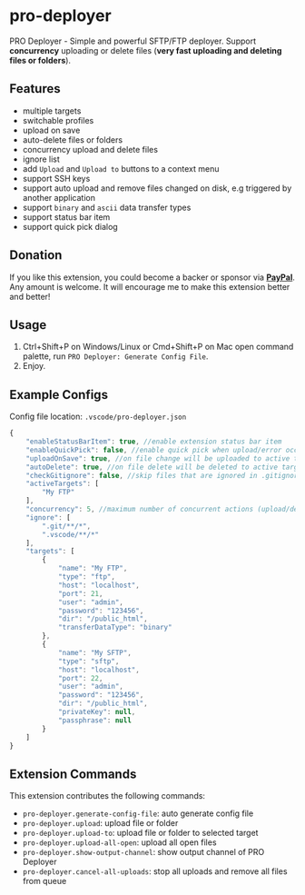 # pro-deployer

PRO Deployer - Simple and powerful SFTP/FTP deployer. Support **concurrency** uploading or delete files (**very fast uploading and deleting files or folders**).

## Features

- multiple targets
- switchable profiles
- upload on save
- auto-delete files or folders
- concurrency upload and delete files
- ignore list
- add `Upload` and `Upload to` buttons to a context menu
- support SSH keys
- support auto upload and remove files changed on disk, e.g triggered by another application
- support `binary` and `ascii` data transfer types
- support status bar item
- support quick pick dialog

## Donation

If you like this extension, you could become a backer or sponsor via **[PayPal](https://www.paypal.com/paypalme/hemineibg1)**. Any amount is welcome. It will encourage me to make this extension better and better!

## Usage

1. Ctrl+Shift+P on Windows/Linux or Cmd+Shift+P on Mac open command palette, run `PRO Deployer: Generate Config File`.
2. Enjoy.

## Example Configs

Config file location: `.vscode/pro-deployer.json`

```js
{
    "enableStatusBarItem": true, //enable extension status bar item
    "enableQuickPick": false, //enable quick pick when upload/error occurs
    "uploadOnSave": true, //on file change will be uploaded to active targets
    "autoDelete": true, //on file delete will be deleted to active targets
    "checkGitignore": false, //skip files that are ignored in .gitignore
    "activeTargets": [
        "My FTP"
    ],
    "concurrency": 5, //maximum number of concurrent actions (upload/delete)
    "ignore": [
        ".git/**/*",
        ".vscode/**/*"
    ],
    "targets": [
        {
            "name": "My FTP",
            "type": "ftp",
            "host": "localhost",
            "port": 21,
            "user": "admin",
            "password": "123456",
            "dir": "/public_html",
            "transferDataType": "binary"
        },
        {
            "name": "My SFTP",
            "type": "sftp",
            "host": "localhost",
            "port": 22,
            "user": "admin",
            "password": "123456",
            "dir": "/public_html",
            "privateKey": null,
            "passphrase": null
        }
    ]
}

```

## Extension Commands

This extension contributes the following commands:

- `pro-deployer.generate-config-file`: auto generate config file
- `pro-deployer.upload`: upload file or folder
- `pro-deployer.upload-to`: upload file or folder to selected target
- `pro-deployer.upload-all-open`: upload all open files
- `pro-deployer.show-output-channel`: show output channel of PRO Deployer
- `pro-deployer.cancel-all-uploads`: stop all uploads and remove all files from queue
